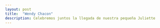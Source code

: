 ```yaml
---
layout: post
title:  "Wendy Chacon"
description: Celebremos juntos la llegada de nuestra pequeña Juliette 
---
```



